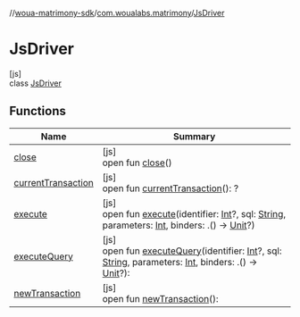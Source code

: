 //[woua-matrimony-sdk](../../../index.md)/[com.woualabs.matrimony](../index.md)/[JsDriver](index.md)

# JsDriver

[js]\
class [JsDriver](index.md)

## Functions

| Name | Summary |
|---|---|
| [close](close.md) | [js]<br>open fun [close](close.md)() |
| [currentTransaction](current-transaction.md) | [js]<br>open fun [currentTransaction](current-transaction.md)(): <ERROR CLASS>? |
| [execute](execute.md) | [js]<br>open fun [execute](execute.md)(identifier: [Int](https://kotlinlang.org/api/latest/jvm/stdlib/kotlin/-int/index.html)?, sql: [String](https://kotlinlang.org/api/latest/jvm/stdlib/kotlin/-string/index.html), parameters: [Int](https://kotlinlang.org/api/latest/jvm/stdlib/kotlin/-int/index.html), binders: <ERROR CLASS>.() -> [Unit](https://kotlinlang.org/api/latest/jvm/stdlib/kotlin/-unit/index.html)?) |
| [executeQuery](execute-query.md) | [js]<br>open fun [executeQuery](execute-query.md)(identifier: [Int](https://kotlinlang.org/api/latest/jvm/stdlib/kotlin/-int/index.html)?, sql: [String](https://kotlinlang.org/api/latest/jvm/stdlib/kotlin/-string/index.html), parameters: [Int](https://kotlinlang.org/api/latest/jvm/stdlib/kotlin/-int/index.html), binders: <ERROR CLASS>.() -> [Unit](https://kotlinlang.org/api/latest/jvm/stdlib/kotlin/-unit/index.html)?): <ERROR CLASS> |
| [newTransaction](new-transaction.md) | [js]<br>open fun [newTransaction](new-transaction.md)(): <ERROR CLASS> |
